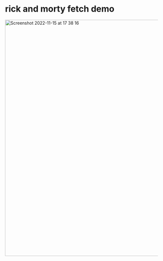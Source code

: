 # rick and morty fetch demo
<img width="779" alt="Screenshot 2022-11-15 at 17 38 16" src="https://user-images.githubusercontent.com/113541788/201988994-328c9c88-9cc7-4742-b3aa-de2507422467.png">